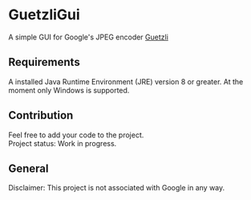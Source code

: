 # GuetzliGui
A simple GUI for Google's JPEG encoder [Guetzli](https://github.com/google/guetzli)

## Requirements
A installed Java Runtime Environment (JRE) version 8 or greater.
At the moment only Windows is supported.

## Contribution
Feel free to add your code to the project.<br />
Project status: Work in progress.


## General
Disclaimer: This project is not associated with Google in any way.
